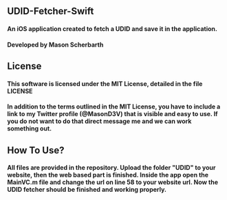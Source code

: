 ## UDID-Fetcher-Swift
#### An iOS application created to fetch a UDID and save it in the application.
#### Developed by Mason Scherbarth

## License
#### This software is licensed under the MIT License, detailed in the file LICENSE

#### In addition to the terms outlined in the MIT License, you have to include a link to my Twitter profile (@MasonD3V) that is visible and easy to use. If you do not want to do that direct message me and we can work something out.

## How To Use?
#### All files are provided in the repository. Upload the folder "UDID" to your website, then the web based part is finished. Inside the app open the MainVC.m file and change the url on line 58 to your website url. Now the UDID fetcher should be finished and working properly.

